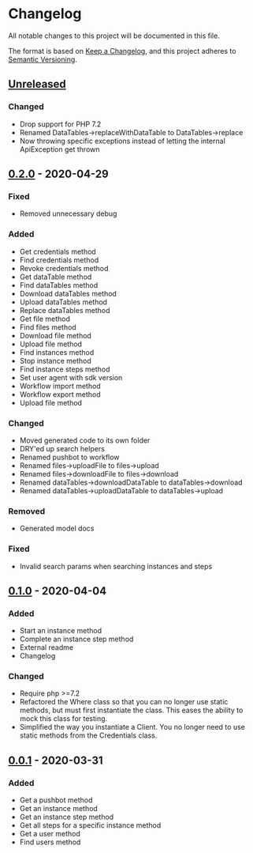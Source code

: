 # Changelog
All notable changes to this project will be documented in this file.

The format is based on [Keep a Changelog](https://keepachangelog.com/en/1.0.0/),
and this project adheres to [Semantic Versioning](https://semver.org/spec/v2.0.0.html).

## [Unreleased]
### Changed
- Drop support for PHP 7.2
- Renamed DataTables->replaceWithDataTable to DataTables->replace
- Now throwing specific exceptions instead of letting the internal ApiException get thrown

## [0.2.0] - 2020-04-29
### Fixed
- Removed unnecessary debug

### Added
- Get credentials method
- Find credentials method
- Revoke credentials method
- Get dataTable method
- Find dataTables method
- Download dataTables method
- Upload dataTables method
- Replace dataTables method
- Get file method
- Find files method
- Download file method
- Upload file method
- Find instances method
- Stop instance method
- Find instance steps method
- Set user agent with sdk version
- Workflow import method
- Workflow export method
- Upload file method

### Changed
- Moved generated code to its own folder
- DRY'ed up search helpers
- Renamed pushbot to workflow
- Renamed files->uploadFile to files->upload
- Renamed files->downloadFile to files->download
- Renamed dataTables->downloadDataTable to dataTables->download
- Renamed dataTables->uploadDataTable to dataTables->upload

### Removed
- Generated model docs

### Fixed
- Invalid search params when searching instances and steps

## [0.1.0] - 2020-04-04
### Added
- Start an instance method
- Complete an instance step method
- External readme
- Changelog

### Changed
- Require php >=7.2
- Refactored the Where class so that you can no longer use static methods, but must first instantiate the class. This eases the ability to mock this class for testing.
- Simplified the way you instantiate a Client. You no longer need to use static methods from the Credentials class.

## [0.0.1] - 2020-03-31
### Added
- Get a pushbot method
- Get an instance method
- Get an instance step method
- Get all steps for a specific instance method
- Get a user method
- Find users method

[Unreleased]: https://github.com/catalyticlabs/catalytic-sdk-php/compare/0.2.0...HEAD
[0.2.0]: https://github.com/catalyticlabs/catalytic-sdk-php/compare/0.1.0...0.2.0
[0.1.0]: https://github.com/catalyticlabs/catalytic-sdk-php/compare/0.0.1...0.1.0
[0.0.1]: https://github.com/catalyticlabs/catalytic-sdk-php/releases/tag/0.0.1
